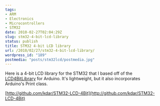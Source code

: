 ```yaml
---
tags:
- ARM
- Electronics
- Microcontrollers
- STM32
date: 2010-02-27T02:04:29Z
slug: stm32-4-bit-lcd-library
status: publish
title: STM32 4-bit LCD library
url: /2010/02/27/stm32-4-bit-lcd-library/
wordpress_id: "189"
postmedia: "posts/stm32lcd/postmedia.jpg"
---
```


Here is a 4-bit LCD library for the STM32 that I based off of the [LCD4BitLibrary](http://www.arduino.cc/playground/Code/LCD4BitLibrary) for Arduino. It's lightweight, but it also incorporates Arduino's Print class.
<!--more-->

[http://github.com/kdar/STM32-LCD-4Bit](http://github.com/kdar/STM32-LCD-4Bit)
